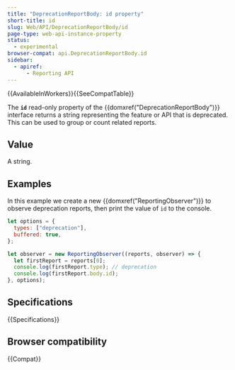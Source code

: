 ```yaml
---
title: "DeprecationReportBody: id property"
short-title: id
slug: Web/API/DeprecationReportBody/id
page-type: web-api-instance-property
status:
  - experimental
browser-compat: api.DeprecationReportBody.id
sidebar:
  - apiref:
      - Reporting API
---
```


{{AvailableInWorkers}}{{SeeCompatTable}}

The **`id`** read-only property of the {{domxref("DeprecationReportBody")}} interface returns a string representing the feature or API that is deprecated. This can be used to group or count related reports.

## Value

A string.

## Examples

In this example we create a new {{domxref("ReportingObserver")}} to observe deprecation reports, then print the value of `id` to the console.

```js
let options = {
  types: ["deprecation"],
  buffered: true,
};

let observer = new ReportingObserver((reports, observer) => {
  let firstReport = reports[0];
  console.log(firstReport.type); // deprecation
  console.log(firstReport.body.id);
}, options);
```

## Specifications

{{Specifications}}

## Browser compatibility

{{Compat}}
